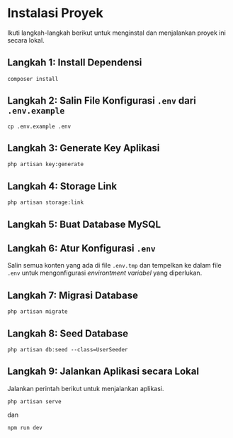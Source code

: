 # Instalasi Proyek

Ikuti langkah-langkah berikut untuk menginstal dan menjalankan proyek ini secara lokal.

## Langkah 1: Install Dependensi
```
composer install
````

## Langkah 2: Salin File Konfigurasi `.env` dari `.env.example`

```
cp .env.example .env  
```

## Langkah 3: Generate Key Aplikasi  

```
php artisan key:generate  
```

## Langkah 4: Storage Link
```
php artisan storage:link
```

## Langkah 5: Buat Database MySQL  

## Langkah 6: Atur Konfigurasi `.env`  

Salin semua konten yang ada di file `.env.tmp` dan tempelkan ke dalam file `.env` untuk mengonfigurasi _environtment variabel_ yang diperlukan.  

## Langkah 7: Migrasi Database  

```
php artisan migrate
```  

## Langkah 8: Seed Database

```
php artisan db:seed --class=UserSeeder
```

## Langkah 9: Jalankan Aplikasi secara Lokal  
Jalankan perintah berikut untuk menjalankan aplikasi.
```
php artisan serve
```
dan
```
npm run dev
```
